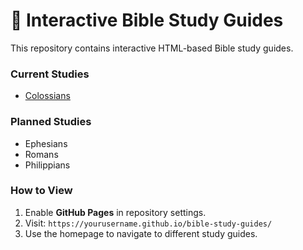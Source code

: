 # 📖 Interactive Bible Study Guides

This repository contains interactive HTML-based Bible study guides.

### Current Studies
- [Colossians](./colossians.html)

### Planned Studies
- Ephesians
- Romans
- Philippians

### How to View
1. Enable **GitHub Pages** in repository settings.  
2. Visit: `https://yourusername.github.io/bible-study-guides/`  
3. Use the homepage to navigate to different study guides.  

